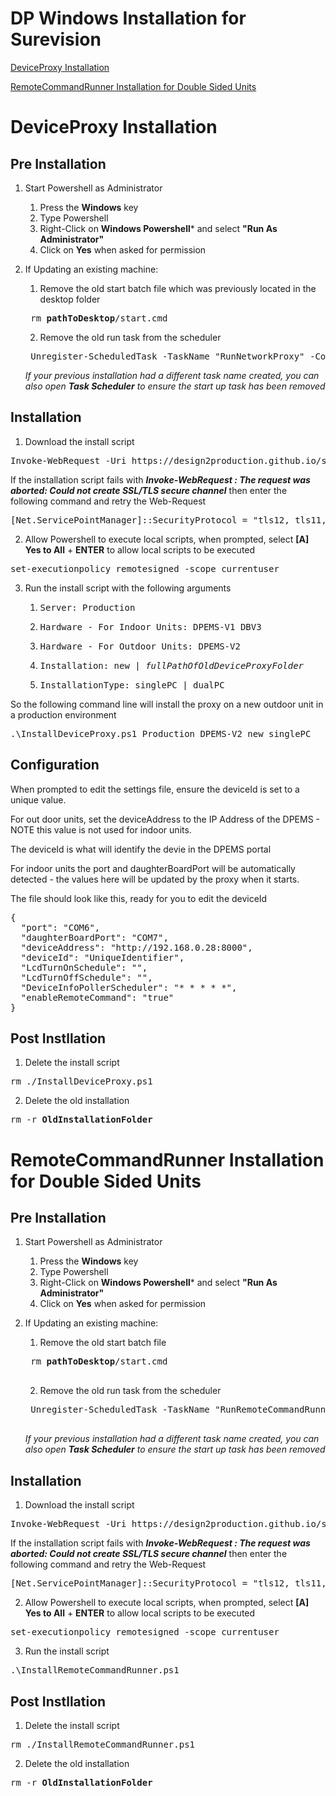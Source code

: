 # DP Windows Installation for Surevision

[DeviceProxy Installation](#deviceproxy-installation)

[RemoteCommandRunner Installation for Double Sided Units](#remotecommandrunner-installation)

# DeviceProxy Installation

## Pre Installation
1. Start Powershell as Administrator
    1. Press the **Windows** key
    2. Type Powershell
    3. Right-Click on **Windows Powershell*** and select **"Run As Administrator"**
    4. Click on **Yes** when asked for permission

2. If Updating an existing machine:

    1. Remove the old start batch file which was previously located in the desktop folder
    <pre> rm <b>pathToDesktop</b>/start.cmd </pre>

    2. Remove the old run task from the scheduler
    <pre> Unregister-ScheduledTask -TaskName "RunNetworkProxy" -Confirm:$false </pre>
    *If your previous installation had a different task name created, you can also open <b>Task Scheduler</b> to ensure the start up task has been removed*

## Installation

1. Download the install script
<pre>
Invoke-WebRequest -Uri https://design2production.github.io/scoop-dev/InstallDeviceProxy.ps1 -OutFile InstallDeviceProxy.ps1
</pre>

If the installation script fails with ***Invoke-WebRequest : The request was aborted: Could not create SSL/TLS secure channel*** then enter the following command and retry the Web-Request
<pre>
[Net.ServicePointManager]::SecurityProtocol = "tls12, tls11, tls"
</pre>

2. Allow Powershell to execute local scripts, when prompted, select **[A] Yes to All** + **ENTER** to allow local scripts to be executed
<pre>
set-executionpolicy remotesigned -scope currentuser  
</pre>

3. Run the install script with the following arguments
    1. <pre>Server: Production</pre>
    2. <pre>Hardware - For Indoor Units: DPEMS-V1_DBV3</pre>
    2. <pre>Hardware - For Outdoor Units: DPEMS-V2</pre>
    4. <pre>Installation: new | <i>fullPathOfOldDeviceProxyFolder</i></pre>
    5. <pre>InstallationType: singlePC | dualPC</pre>
So the following command line will install the proxy on a new outdoor unit in a production environment
<pre>
.\InstallDeviceProxy.ps1 Production DPEMS-V2 new singlePC
</pre>

## Configuration
When prompted to edit the settings file, ensure the deviceId is set to a unique value. 

For out door units, set the deviceAddress to the IP Address of the DPEMS - NOTE this value is not used for indoor units.

The deviceId is what will identify the devie in the DPEMS portal

For indoor units the port and daughterBoardPort will be automatically detected - the values here will be updated by the proxy when it starts.

The file should look like this, ready for you to edit the deviceId

<pre>
{
  "port": "COM6",
  "daughterBoardPort": "COM7",
  "deviceAddress": "http://192.168.0.28:8000",
  "deviceId": "UniqueIdentifier",
  "LcdTurnOnSchedule": "",
  "LcdTurnOffSchedule": "",
  "DeviceInfoPollerScheduler": "* * * * *",
  "enableRemoteCommand": "true"
}
</pre>

## Post Instllation

1. Delete the install script
<pre>
rm ./InstallDeviceProxy.ps1
</pre>

2. Delete the old installation
<pre>
rm -r <b>OldInstallationFolder</b>
</pre>

# RemoteCommandRunner Installation for Double Sided Units

## Pre Installation
1. Start Powershell as Administrator
    1. Press the **Windows** key
    2. Type Powershell
    3. Right-Click on **Windows Powershell*** and select **"Run As Administrator"**
    4. Click on **Yes** when asked for permission

2. If Updating an existing machine:

    1. Remove the old start batch file
    <pre>
    rm <b>pathToDesktop</b>/start.cmd
    </pre>

    2. Remove the old run task from the scheduler
    <pre>
    Unregister-ScheduledTask -TaskName "RunRemoteCommandRunner" -Confirm:$false
    </pre>
    *If your previous installation had a different task name created, you can also open <b>Task Scheduler</b> to ensure the start up task has been removed*

## Installation

1. Download the install script
<pre>
Invoke-WebRequest -Uri https://design2production.github.io/scoop-dev/InstallRemoteCommandRunner.ps1 -OutFile InstallRemoteCommandRunner.ps1
</pre>

If the installation script fails with ***Invoke-WebRequest : The request was aborted: Could not create SSL/TLS secure channel*** then enter the following command and retry the Web-Request
<pre>
[Net.ServicePointManager]::SecurityProtocol = "tls12, tls11, tls"
</pre>


2. Allow Powershell to execute local scripts, when prompted, select **[A] Yes to All** + **ENTER** to allow local scripts to be executed
<pre>
set-executionpolicy remotesigned -scope currentuser  
</pre>

3. Run the install script
<pre>
.\InstallRemoteCommandRunner.ps1
</pre>

## Post Instllation

1. Delete the install script
<pre>
rm ./InstallRemoteCommandRunner.ps1
</pre>

2. Delete the old installation
<pre>
rm -r <b>OldInstallationFolder</b>
</pre>
